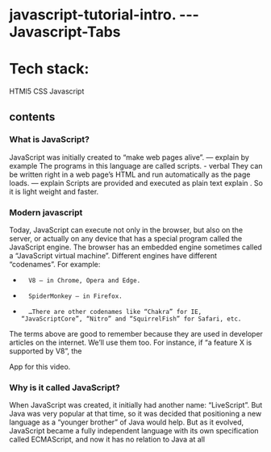 # javascript-tutorial-intro.  --- Javascript-Tabs

# Tech stack:
HTMl5
CSS
Javascript

## contents

### What is JavaScript?

JavaScript was initially created to “make web pages alive”. — explain by example
The programs in this language are called scripts.  - verbal
They can be written right in a web page’s HTML and run automatically as the page loads.  — explain
Scripts are provided and executed as plain text explain
 . So it is light weight and faster.

### Modern javascript
Today, JavaScript can execute not only in the browser, but also on the server, or actually on any device that has a special program called the JavaScript engine.
The browser has an embedded engine sometimes called a “JavaScript virtual machine”.
Different engines have different “codenames”. For example:
* 		V8 – in Chrome, Opera and Edge.
* 		SpiderMonkey – in Firefox.
* 		…There are other codenames like “Chakra” for IE, “JavaScriptCore”, “Nitro” and “SquirrelFish” for Safari, etc.
The terms above are good to remember because they are used in developer articles on the internet. We’ll use them too. For instance, if “a feature X is supported by V8”, the

App for this video.


### Why is it called JavaScript?
When JavaScript was created, it initially had another name: “LiveScript”. But Java was very popular at that time, so it was decided that positioning a new language as a “younger brother” of Java would help.
But as it evolved, JavaScript became a fully independent language with its own specification called ECMAScript, and now it has no relation to Java at all
